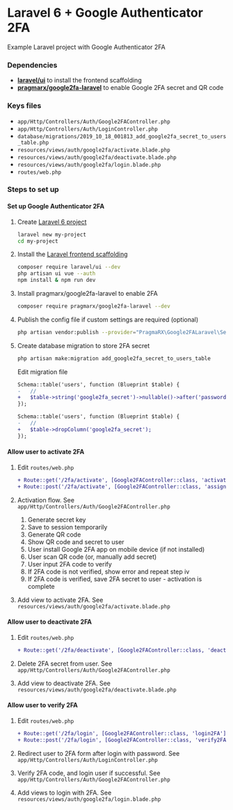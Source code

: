 # Laravel 6 + Google Authenticator 2FA

Example Laravel project with Google Authenticator 2FA

### Dependencies

- **[laravel/ui](https://github.com/laravel/ui)** to install the frontend scaffolding
- **[pragmarx/google2fa-laravel](https://github.com/antonioribeiro/google2fa-laravel)** to enable Google 2FA secret and QR code

### Keys files

- `app/Http/Controllers/Auth/Google2FAController.php`
- `app/Http/Controllers/Auth/LoginController.php`
- `database/migrations/2019_10_18_001813_add_google2fa_secret_to_users_table.php`
- `resources/views/auth/google2fa/activate.blade.php`
- `resources/views/auth/google2fa/deactivate.blade.php`
- `resources/views/auth/google2fa/login.blade.php`
- `routes/web.php`

### Steps to set up

#### Set up Google Authenticator 2FA

1. Create [Laravel 6 project](https://laravel.com/docs/6.x/installation#installing-laravel)
    ```sh
    laravel new my-project
    cd my-project
    ```

2. Install the [Laravel frontend scaffolding](https://laravel.com/docs/6.x/authentication#included-routing)
    ```sh
    composer require laravel/ui --dev
    php artisan ui vue --auth
    npm install & npm run dev
    ```

3. Install pragmarx/google2fa-laravel to enable 2FA
    ```sh
    composer require pragmarx/google2fa-laravel --dev
    ```

4. Publish the config file if custom settings are required (optional)
    ```sh
    php artisan vendor:publish --provider="PragmaRX\Google2FALaravel\ServiceProvider"
    ```

5. Create database migration to store 2FA secret
    ```sh
    php artisan make:migration add_google2fa_secret_to_users_table
    ```

    Edit migration file
    ```diff
    Schema::table('users', function (Blueprint $table) {
    -   //
    +   $table->string('google2fa_secret')->nullable()->after('password');
    });
    ```
    
    ```diff
    Schema::table('users', function (Blueprint $table) {
    -   //
    +   $table->dropColumn('google2fa_secret');
    });
    ```

#### Allow user to activate 2FA

1. Edit `routes/web.php`
    ```diff
    + Route::get('/2fa/activate', [Google2FAController::class, 'activate2FA'])->name('2fa.activate');
    + Route::post('/2fa/activate', [Google2FAController::class, 'assign2FA']);
    ```

2. Activation flow. See `app/Http/Controllers/Auth/Google2FAController.php`
    1. Generate secret key
    2. Save to session temporarily
    3. Generate QR code
    4. Show QR code and secret to user
    5. User install Google 2FA app on mobile device (if not installed)
    6. User scan QR code (or, manually add secret)
    7. User input 2FA code to verify
    8. If 2FA code is not verified, show error and repeat step iv
    9. If 2FA code is verified, save 2FA secret to user - activation is complete

3. Add view to activate 2FA. See `resources/views/auth/google2fa/activate.blade.php`

#### Allow user to deactivate 2FA

1. Edit `routes/web.php`
    ```diff
    + Route::get('/2fa/deactivate', [Google2FAController::class, 'deactivate2FA'])->name('2fa.deactivate');
    ```

2. Delete 2FA secret from user. See `app/Http/Controllers/Auth/Google2FAController.php`

3. Add view to deactivate 2FA. See `resources/views/auth/google2fa/deactivate.blade.php`

#### Allow user to verify 2FA

1. Edit `routes/web.php`
    ```diff
    + Route::get('/2fa/login', [Google2FAController::class, 'login2FA'])->name('2fa.login');
    + Route::post('/2fa/login', [Google2FAController::class, 'verify2FA']);
    ```

2. Redirect user to 2FA form after login with password. See `app/Http/Controllers/Auth/LoginController.php`

3. Verify 2FA code, and login user if successful. See `app/Http/Controllers/Auth/Google2FAController.php`

4. Add views to login with 2FA. See `resources/views/auth/google2fa/login.blade.php`
